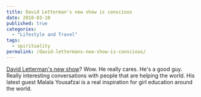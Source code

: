 ```yaml
---
title: David Letterman's new show is conscious
date: 2018-03-10
published: true
categories:
  - "Lifestyle and Travel"
tags:
  - spirituality
permalink: /david-lettermans-new-show-is-conscious/
---
```

[David Letterman's new show](https://www.netflix.com/title/80209096)? Wow. He really cares. He's a good guy. Really interesting conversations with people that are helping the world. His latest guest Malala Yousafzai is a real inspiration for girl education around the world.